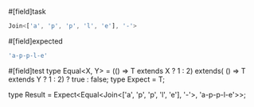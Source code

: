 #[field]task
```ts
Join<['a', 'p', 'p', 'l', 'e'], '-'>
```

#[field]expected
```ts
'a-p-p-l-e'
```

#[field]test
type Equal<X, Y> = (<T>() => T extends X ? 1 : 2) extends(
    <T>() => T extends Y ? 1 : 2) ? true : false;
type Expect<T extends true> = T;

type Result = Expect<Equal<Join<['a', 'p', 'p', 'l', 'e'], '-'>, 'a-p-p-l-e'>>;